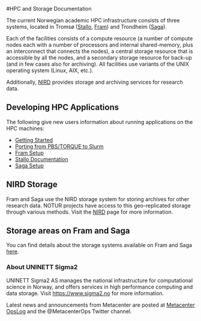 #HPC and Storage Documentation

The current Norwegian academic HPC infrastructure consists of three systems, located in Tromsø ([Stallo](http://hpc-uit.readthedocs.io/en/latest/help/faq.html), [Fram](quick/fram.md)) and Trondheim ([Saga](quick/saga.md)).

Each of the facilities consists of a compute resource (a number of compute nodes each with a number of processors and internal shared-memory, plus an interconnect that connects the nodes), a central storage resource that is accessible by all the nodes, and a secondary storage resource for back-up (and in few cases also for archiving). All facilities use variants of the UNIX operating system (Linux, AIX, etc.).

Additionally, [NIRD](storage/nird.md) provides storage and archiving services for research data.

## Developing HPC Applications

The following give new users information about running applications on the HPC machines:

* [Getting Started](quick/gettingstarted.md)
* [Porting from PBS/TORQUE to Slurm](jobs/porting.md)
* [Fram Setup](quick/fram.md)
* [Stallo Documentation](https://hpc-uit.readthedocs.io)
* [Saga Setup](quick/saga.md)


## NIRD Storage

Fram and Saga use the NIRD storage system for storing archives for other research data. NOTUR projects have access
to this geo-replicated storage through various methods. Visit the [NIRD](storage/nird.md) page for more information.

## Storage areas on Fram and Saga

You can find details about the storage systems available on Fram and Saga
[here](storage/clusters.md).

### About UNINETT Sigma2

UNINETT Sigma2 AS manages the national infrastructure for computational science in Norway, and offers services in high performance computing and data storage.
Visit https://www.sigma2.no for more information.

Latest news and announcements from Metacenter are posted at <a href="https://opslog.sigma2.no" target="_blank">Metacenter OpsLog</a> and the @MetacenterOps Twitter channel.
